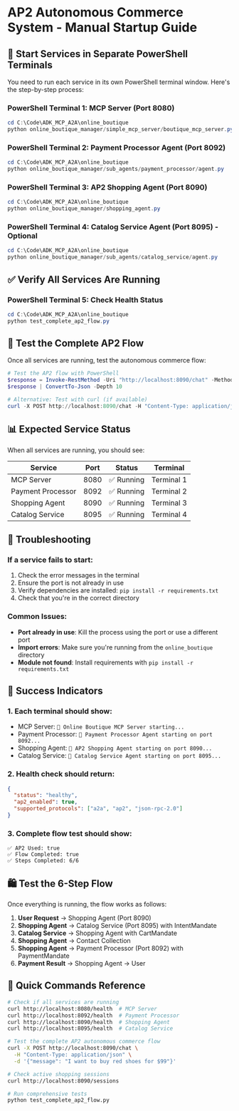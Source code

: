 # AP2 Autonomous Commerce System - Manual Startup Guide

## 🚀 Start Services in Separate PowerShell Terminals

You need to run each service in its own PowerShell terminal window. Here's the step-by-step process:

### PowerShell Terminal 1: MCP Server (Port 8080)
```powershell
cd C:\Code\ADK_MCP_A2A\online_boutique
python online_boutique_manager/simple_mcp_server/boutique_mcp_server.py
```

### PowerShell Terminal 2: Payment Processor Agent (Port 8092)
```powershell
cd C:\Code\ADK_MCP_A2A\online_boutique
python online_boutique_manager/sub_agents/payment_processor/agent.py
```

### PowerShell Terminal 3: AP2 Shopping Agent (Port 8090)
```powershell
cd C:\Code\ADK_MCP_A2A\online_boutique
python online_boutique_manager/shopping_agent.py
```

### PowerShell Terminal 4: Catalog Service Agent (Port 8095) - Optional
```powershell
cd C:\Code\ADK_MCP_A2A\online_boutique
python online_boutique_manager/sub_agents/catalog_service/agent.py
```

## ✅ Verify All Services Are Running

### PowerShell Terminal 5: Check Health Status
```powershell
cd C:\Code\ADK_MCP_A2A\online_boutique
python test_complete_ap2_flow.py
```

## 🧪 Test the Complete AP2 Flow

Once all services are running, test the autonomous commerce flow:

```powershell
# Test the AP2 flow with PowerShell
$response = Invoke-RestMethod -Uri "http://localhost:8090/chat" -Method POST -ContentType "application/json" -Body '{"message": "I want to buy red shoes for $99"}'
$response | ConvertTo-Json -Depth 10

# Alternative: Test with curl (if available)
curl -X POST http://localhost:8090/chat -H "Content-Type: application/json" -d '{"message": "I want to buy red shoes for $99"}'
```

## 📊 Expected Service Status

When all services are running, you should see:

| Service | Port | Status | Terminal |
|---------|------|--------|----------|
| MCP Server | 8080 | ✅ Running | Terminal 1 |
| Payment Processor | 8092 | ✅ Running | Terminal 2 |
| Shopping Agent | 8090 | ✅ Running | Terminal 3 |
| Catalog Service | 8095 | ✅ Running | Terminal 4 |

## 🔧 Troubleshooting

### If a service fails to start:
1. Check the error messages in the terminal
2. Ensure the port is not already in use
3. Verify dependencies are installed: `pip install -r requirements.txt`
4. Check that you're in the correct directory

### Common Issues:
- **Port already in use**: Kill the process using the port or use a different port
- **Import errors**: Make sure you're running from the `online_boutique` directory
- **Module not found**: Install requirements with `pip install -r requirements.txt`

## 🎯 Success Indicators

### 1. Each terminal should show:
- MCP Server: `🚀 Online Boutique MCP Server starting...`
- Payment Processor: `🚀 Payment Processor Agent starting on port 8092...`
- Shopping Agent: `🚀 AP2 Shopping Agent starting on port 8090...`
- Catalog Service: `🚀 Catalog Service Agent starting on port 8095...`

### 2. Health check should return:
```json
{
  "status": "healthy",
  "ap2_enabled": true,
  "supported_protocols": ["a2a", "ap2", "json-rpc-2.0"]
}
```

### 3. Complete flow test should show:
```
✅ AP2 Used: true
✅ Flow Completed: true
✅ Steps Completed: 6/6
```

## 🛍️ Test the 6-Step Flow

Once everything is running, the flow works as follows:

1. **User Request** → Shopping Agent (Port 8090)
2. **Shopping Agent** → Catalog Service (Port 8095) with IntentMandate
3. **Catalog Service** → Shopping Agent with CartMandate
4. **Shopping Agent** → Contact Collection
5. **Shopping Agent** → Payment Processor (Port 8092) with PaymentMandate
6. **Payment Result** → Shopping Agent → User

## 📝 Quick Commands Reference

```bash
# Check if all services are running
curl http://localhost:8080/health  # MCP Server
curl http://localhost:8092/health  # Payment Processor
curl http://localhost:8090/health  # Shopping Agent
curl http://localhost:8095/health  # Catalog Service

# Test the complete AP2 autonomous commerce flow
curl -X POST http://localhost:8090/chat \
  -H "Content-Type: application/json" \
  -d '{"message": "I want to buy red shoes for $99"}'

# Check active shopping sessions
curl http://localhost:8090/sessions

# Run comprehensive tests
python test_complete_ap2_flow.py
